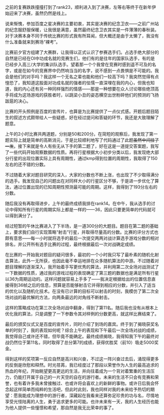 之前的复赛跌跌撞撞打到了rank23，顺利进入到了决赛，左等右等终于在新年伊始迎来了决赛，虽然仍然是线上。

说来惭愧，参加百度之星决赛的主要初衷，其实是决赛的纪念卫衣——之前广州站的纪念服舒服保暖，让我很是满意，虽然最终纪念卫衣其实是一件薄薄的春秋装。对于决赛本身不同于传统比赛的形式我有所耳闻，但大概还是由于太懒了，我没有什么准备就来到赛场“裸考”。

比赛前夕官方组建了大赛群，让我得以正式认识了参赛选手们。占选手绝大部分的自然是已经在OI中功成名就的竞赛生们，他们有的是往年的国家队选手，有的是已经步入高三/大学的集训队选手。望着那一个个我曾在竞赛时感到遥不可及的名字，或是在如今的竞赛界中仍然响当当的名字，说不感到一点畏惧是不可能的。我会是他们的对手吗？我这样一个无名之辈也能和他们一较高下吗？我突然觉得有点惶恐了，我知道这股面对功成名就的强者的怯懦一直深埋在我的内心，但我也知道，我的内心还有另一种同样强烈的情感——那是一种想要在众人讨论哪些绝顶高手将成为这场游戏的获胜者时，以跳梁小丑的姿态横空出世粉碎他们的预测的飞扬跋扈的决心。

比赛的开头照例是百度的宣传片，也算是为比赛提供了一点仪式感。开题后题目陌生的叙述方式颇带给人一些疑惑，好在经过提问和答疑的环节，我还是大致理解了题意。

上午的2小时比赛共两道题，分别是50和200分。在简短的观察后，我发现了第一题实际上就是简单的高斯消元，于是比较顺利地写了代码通过了此题~~虽然中间挂了一发~~。接下来就是令人有些无从下手的第二题了，好在这是一道提交答案题，我写了一些代码开始观察数据的性质。再将行星根据大小初步分类以后，我发现绝大部分行星的出现位置实际上具有周期性，通过kmp得到位置的周期性，我取得了150左右的还不错的分数。

不过随着大家对题目研究的深入，大家的分数也不断上涨，也出现了不少取得满分的选手。我发现自己的问题出在对同样大小的行星区分不够，于是进一步优化了算法，通过位置出现的已知周期性预测最可能的周期。这样，我得到了193分左右的分数。

随后我没有再取得进步，上午的最终成绩我排在rank14。在中午，我从选手的讨论中得知所有行星的周期实际上都是一样的——36，因此只要更简单的代码就可以得到满分了。

经过短暂的午休比赛进入了下半场，是一道300分的大题目。题目在第二题的基础上，要求我们自行实现策略“射击”行星，并取得尽量高的分数。比赛的评分方式也颇有意思——每一小时就将选手的最后一次提交两两对战计算选手游戏分数的相对排名，并公开所有选手比赛的过程，最终根据最后一次对战确定成绩。

在比赛的一开始我对题目的疑问很多，最初的一个小时我只写了最朴素的随机化射击算法，此外一无所获，也因此毫不幸运地排在众多随机算法的中游。不过随着对题目理解的逐渐深入，我开始着手写更优秀的算法，并利用第二次全场对战测试了一下数据的性质，通过我的游戏过程的表现确定了第三题的数据也是满足所有行星以36为周期运动的。这样问题就容易上手多了——我决定根据给出的位置信息直接得到36帧之后的信息，预算是否能够射击它并得到相应的分数，并引入了适当的优化以及随机化技术。在没有已计算的目标可以射击的时刻，我模仿了第二次全场对战的最优解的方法，向两条最远的对角线不断射击。

这样的策略成功在第三次全场对战中翻身，得到了第11名。随后我也没有从根本上优化我的算法，只是调整了一下参数令其对样例的分数更高，就这样比赛结束了。

最后的颁奖仪式又是百度的宣传片，同时介绍了到场的嘉宾。终于到了揭晓获奖名单的时刻了，我的表现如何呢？综合上午的表现和下午最后一次全场对战的成绩，我觉得自己或许还不错，但毕竟不能确定。最终成绩揭晓，我得知我下午的最终对战仍然位于第11名，同时取得了总分第7的成绩，获得优胜奖（前10）吸走5000奖金。

得到这样的奖项第一反应自然是高兴和兴奋，不过这一阵兴奋过去后，涌现得更多的反倒是欣慰和释然。时光荏苒，我已经度过了那段以荣誉作为人生的最高追求的热血的年纪，开始眺望更高更远的生活，并向往着成为一个背对着繁重的生活压力，仍能打开属于自己的一片天空的自在的游行者。未来的生活不只会有竞赛和荣誉，也有着许多我未曾接触过、也或许将会喜欢上的新鲜的事物。或许日后我会怀念起这样简单而纯粹的生活吧，但此时此刻，我也同样对我的未来给予热切的期望：愿我能成为理想中的游行者，深藏起在我看来还算弥足珍贵的功与名，尽情地享受光怪陆离的人生，勇于追求更多的可能。也许未来有一天，我的人生经历也能为他人提供一些憧憬和希望，那自然是我无比荣幸的事了。